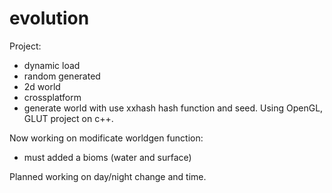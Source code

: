 # evolution
Project:
- dynamic load
- random generated
- 2d world
- crossplatform
- generate world with use xxhash hash function and seed.
Using OpenGL, GLUT project on c++.

Now working on modificate worldgen function:
- must added a bioms (water and surface)

Planned working on day/night change and time.

